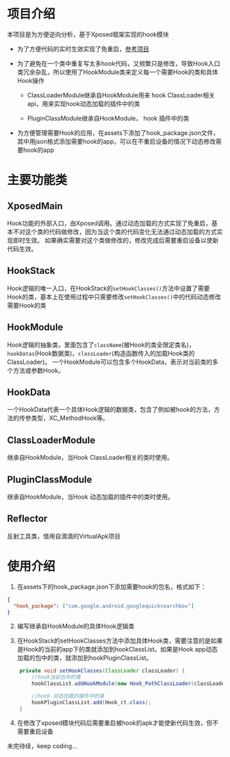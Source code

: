 # 项目介绍
本项目是为方便逆向分析，基于Xposed框架实现的hook模块

- 为了方便代码的实时生效实现了免重启，[参考项目](https://github.com/shuihuadx/XposedHook)
- 为了避免在一个类中重复写太多hook代码，又频繁只是修改，导致Hook入口类冗余杂乱，所以使用了HookModule类来定义每一个需要Hook的类和具体Hook操作

    - ClassLoaderModule继承自HookModule用来 hook ClassLoader相关api，用来实现hook动态加载的插件中的类

    - PluginClassModule继承自HookModule， hook 插件中的类
    
- 为方便管理需要Hook的应用，在assets下添加了hook_package.json文件，其中用json格式添加需要hook的app，可以在不重启设备的情况下动态修改需要hook的app

# 主要功能类

## XposedMain
Hook功能的外部入口，由Xposed调用。通过动态加载的方式实现了免重启，基本不对这个类的代码做修改，因为当这个类的代码变化无法通过动态加载的方式实现即时生效。
如果确实需要对这个类做修改的，修改完成后需要重启设备以使新代码生效。

## HookStack
Hook逻辑的唯一入口，在HookStack的`setHookClasses()`方法中设置了需要Hook的类，基本上在使用过程中只需要修改`setHookClasses()`中的代码动态修改需要Hook的类

## HookModule
Hook逻辑的抽象类，里面包含了`className`(被Hook的类全限定类名)，`hookDatas`(Hook数据类)，`classLoader`(构造函数传入的加载Hook类的ClassLoader)。
一个HookModule可以包含多个HookData，表示对当前类的多个方法或参数Hook。

## HookData
一个HookData代表一个具体Hook逻辑的数据类，包含了例如被hook的方法，方法的传参类型，XC_MethodHook等。

## ClassLoaderModule
继承自HookModule，当Hook ClassLoader相关的类时使用。

## PluginClassModule
继承自HookModule，当Hook 动态加载的插件中的类时使用。

## Reflector
反射工具类，借用自滴滴的VirtualApk项目

# 使用介绍
1. 在assets下的hook_package.json下添加需要hook的包名，格式如下：
``` json
{
  "hook_package": ["com.google.android.googlequicksearchbox"]
}
```

2. 编写继承自HookModule的具体Hook逻辑类

3. 在HookStack的setHookClasses方法中添加具体Hook类，需要注意的是如果是Hook的当前的app下的类就添加到hookClassList。如果是Hook app动态加载的包中的类，就添加到hookPluginClassList。
``` java
    private void setHookClasses(ClassLoader classLoader) {
        //hook当前包中的类
        hookClassList.addHookModule(new Hook_PathClassLoader(classLoader));

        //hook 动态加载的插件中的类
        hookPluginClassList.add(Hook_ct.class);
    }
```

4. 在修改了xposed模块代码后需要重启被hook的apk才能使新代码生效，但不需要重启设备



未完待续，keep coding...